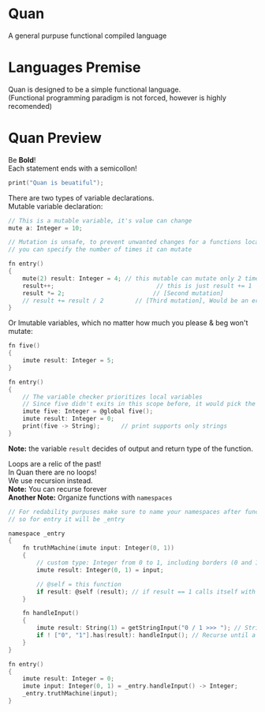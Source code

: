 # Quan
 A general purpuse functional compiled language

# Languages Premise

Quan is designed to be a simple functional language.  
(Functional programming paradigm is not forced, however is highly recomended)

# Quan Preview

Be **Bold**!  
Each statement ends with a semicollon!

```c
print("Quan is beuatiful");
```

There are two types of variable declarations.  
Mutable variable declaration:
```c
// This is a mutable variable, it's value can change
mute a: Integer = 10;

// Mutation is unsafe, to prevent unwanted changes for a functions local mutable,
// you can specify the number of times it can mutate

fn entry()
{
    mute(2) result: Integer = 4; // this mutable can mutate only 2 times per function cycle
    result++;                             // this is just result += 1   [First mutation]
    result *= 2;                         // [Second mutation]
    // result += result / 2         // [Third mutation], Would be an error!
}
```
Or Imutable variables, which no matter how much you please & beg won't mutate:
```c
fn five()
{
    imute result: Integer = 5;
}

fn entry()
{
    // The variable checker prioritizes local variables
    // Since five didn't exits in this scope before, it would pick the global one (our function)
    imute five: Integer = @global five();
    imute result: Integer = 0;
    print(five -> String);      // print supports only strings
}
```

**Note:** the variable `result` decides of output and return type of the function.  

Loops are a relic of the past!  
In Quan there are no loops!  
We use recursion instead.  
**Note:** You can recurse forever  
**Another Note:** Organize functions with `namespaces`

```c
// For redability purpuses make sure to name your namespaces after functions they "belong" to,
// so for entry it will be _entry

namespace _entry
{
    fn truthMachine(imute input: Integer(0, 1))
    {
        // custom type: Integer from 0 to 1, including borders (0 and 1)
        imute result: Integer(0, 1) = input;

        // @self = this function
        if result: @self (result); // if result == 1 calls itself with result, forever recursion. multiline if would be if (condition) {...}// 
    }

    fn handleInput()
    {
        imute result: String(1) = getStringInput("0 / 1 >>> "); // String cut to be 1 char long
        if ! ["0", "1"].has(result): handleInput(); // Recurse until a valid input
    }
}

fn entry()
{
    imute result: Integer = 0;
    imute input: Integer(0, 1) = _entry.handleInput() -> Integer;
    _entry.truthMachine(input);
}
```